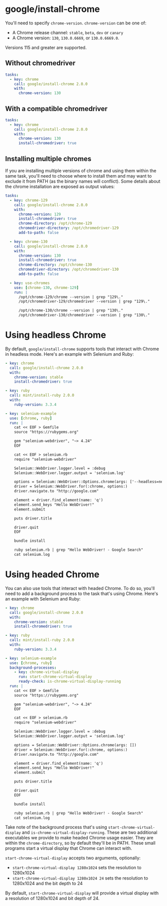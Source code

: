 # google/install-chrome

You'll need to specify `chrome-version`. `chrome-version` can be one of:

- A Chrome release channel: `stable`, `beta`, `dev` or `canary`
- A Chrome version: `130`, `130.0.6669`, or `130.0.6669.0`.

Versions 115 and greater are supported.

## Without chromedriver

```yaml
tasks:
  - key: chrome
    call: google/install-chrome 2.0.0
    with:
      chrome-version: 130
```

## With a compatible chromedriver

```yaml
tasks:
  - key: chrome
    call: google/install-chrome 2.0.0
    with:
      chrome-version: 130
      install-chromedriver: true
```

## Installing multiple chromes

If you are installing multiple versions of chrome and using them within the same task, you'll need to choose where to install them and may want to exclude it from PATH (as the binary names will conflict). Some details about the chrome installation are exposed as output values:

```yaml
tasks:
  - key: chrome-129
    call: google/install-chrome 2.0.0
    with:
      chrome-version: 129
      install-chromedriver: true
      chrome-directory: /opt/chrome-129
      chromedriver-directory: /opt/chromedriver-129
      add-to-path: false

  - key: chrome-130
    call: google/install-chrome 2.0.0
    with:
      chrome-version: 130
      install-chromedriver: true
      chrome-directory: /opt/chrome-130
      chromedriver-directory: /opt/chromedriver-130
      add-to-path: false

  - key: use-chromes
    use: [chrome-130, chrome-129]
    run: |
      /opt/chrome-129/chrome --version | grep "129\."
      /opt/chromedriver-129/chromedriver --version | grep "129\."

      /opt/chrome-130/chrome --version | grep "130\."
      /opt/chromedriver-130/chromedriver --version | grep "130\."
```

# Using headless Chrome

By default, `google/install-chrome` supports tools that interact with Chrome in headless mode. Here's an example with Selenium and Ruby:

```yml
- key: chrome
  call: google/install-chrome 2.0.0
  with:
    chrome-version: stable
    install-chromedriver: true

- key: ruby
  call: mint/install-ruby 2.0.0
  with:
    ruby-version: 3.3.4

- key: selenium-example
  use: [chrome, ruby]
  run: |
    cat << EOF > Gemfile
    source "https://rubygems.org"

    gem "selenium-webdriver", "~> 4.24"
    EOF

    cat << EOF > selenium.rb
    require "selenium-webdriver"

    Selenium::WebDriver.logger.level = :debug
    Selenium::WebDriver.logger.output = 'selenium.log'

    options = Selenium::WebDriver::Options.chrome(args: ['--headless=new'])
    driver = Selenium::WebDriver.for(:chrome, options:)
    driver.navigate.to "http://google.com"

    element = driver.find_element(name: 'q')
    element.send_keys "Hello WebDriver!"
    element.submit

    puts driver.title

    driver.quit
    EOF

    bundle install

    ruby selenium.rb | grep "Hello WebDriver! - Google Search"
    cat selenium.log
```

# Using headed Chrome

You can also use tools that interact with headed Chrome. To do so, you'll need to add a background process to the task that's using Chrome. Here's an example with Selenium and Ruby:

```yml
- key: chrome
  call: google/install-chrome 2.0.0
  with:
    chrome-version: stable
    install-chromedriver: true

- key: ruby
  call: mint/install-ruby 2.0.0
  with:
    ruby-version: 3.3.4

- key: selenium-example
  use: [chrome, ruby]
  background-processes:
    - key: chrome-virtual-display
      run: start-chrome-virtual-display
      ready-check: is-chrome-virtual-display-running
  run: |
    cat << EOF > Gemfile
    source "https://rubygems.org"

    gem "selenium-webdriver", "~> 4.24"
    EOF

    cat << EOF > selenium.rb
    require "selenium-webdriver"

    Selenium::WebDriver.logger.level = :debug
    Selenium::WebDriver.logger.output = 'selenium.log'

    options = Selenium::WebDriver::Options.chrome(args: [])
    driver = Selenium::WebDriver.for(:chrome, options:)
    driver.navigate.to "http://google.com"

    element = driver.find_element(name: 'q')
    element.send_keys "Hello WebDriver!"
    element.submit

    puts driver.title

    driver.quit
    EOF

    bundle install

    ruby selenium.rb | grep "Hello WebDriver! - Google Search"
    cat selenium.log
```

Take note of the background process that's using `start-chrome-virtual-display` and `is-chrome-virtual-display-running`. These are two additional executables we provide to make headed Chrome usage easier. They are within the `chrome-directory`, so by default they'll be in PATH. These small programs start a virtual display that Chrome can interact with.

`start-chrome-virtual-display` accepts two arguments, optionally:

- `start-chrome-virtual-display 1280x1024` sets the resolution to 1280x1024
- `start-chrome-virtual-display 1280x1024 24` sets the resolution to 1280x1024 and the bit depth to 24

By default, `start-chrome-virtual-display` will provide a virtual display with a resolution of 1280x1024 and bit depth of 24.
